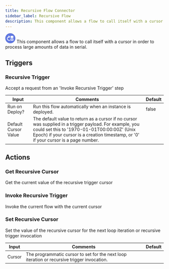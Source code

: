 ```yaml
---
title: Recursive Flow Connector
sidebar_label: Recursive Flow
description: This component allows a flow to call itself with a cursor in order to process large amounts of data in serial.
---
```


![Recursive Flow](./assets/recursive-flow.png#connector-icon)
This component allows a flow to call itself with a cursor in order to process large amounts of data in serial.

## Triggers

### Recursive Trigger

Accept a request from an 'Invoke Recursive Trigger' step

| Input                | Comments                                                                                                                                                                                                                                       | Default |
| -------------------- | ---------------------------------------------------------------------------------------------------------------------------------------------------------------------------------------------------------------------------------------------- | ------- |
| Run on Deploy?       | Run this flow automatically when an instance is deployed.                                                                                                                                                                                      | false   |
| Default Cursor Value | The default value to return as a cursor if no cursor was supplied in a trigger payload. For example, you could set this to '1970-01-01T00:00:00Z' (Unix Epoch) if your cursor is a creation timestamp, or '0' if your cursor is a page number. |         |

## Actions

### Get Recursive Cursor

Get the current value of the recursive trigger cursor

### Invoke Recursive Trigger

Invoke the current flow with the current cursor

### Set Recursive Cursor

Set the value of the recursive cursor for the next loop iteration or recursive trigger invocation

| Input  | Comments                                                                                    | Default |
| ------ | ------------------------------------------------------------------------------------------- | ------- |
| Cursor | The programmatic cursor to set for the next loop iteration or recursive trigger invocation. |         |
